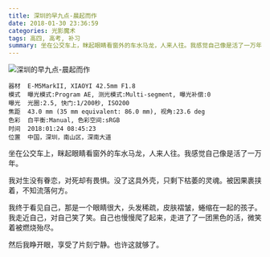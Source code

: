 ```yaml
---
title: 深圳的早九点-晨起而作
date: 2018-01-30 23:36:59
categories: 光影魔术
tags: 高四, 高考, 补习
summary: 坐在公交车上，眯起眼睛看窗外的车水马龙，人来人往。我感觉自己像是活了一万年。
---
```


![深圳的早九点-晨起而作](http://static.zlb37.xyz/picture/20180131_morning_shenzhen.jpg?imageView2/2/w/1024)

```
器材	E-M5MarkII, XIAOYI 42.5mm F1.8
模式	曝光模式:Program AE, 测光模式:Multi-segment, 曝光补偿:0
曝光	光圈:2.5, 快门:1/200秒, ISO200
焦距	43.0 mm (35 mm equivalent: 86.0 mm), 视角:23.6 deg
色彩	白平衡:Manual, 色彩空间:sRGB
时间	2018:01:24 08:45:23
位置  中国，深圳，南山区，深南大道
```

坐在公交车上，眯起眼睛看窗外的车水马龙，人来人往。我感觉自己像是活了一万年。

我对生没有眷恋，对死却有畏惧。没了这具外壳，只剩下枯萎的灵魂。被因果裹挟着，不知流落何方。

我终于看见自己，那是一个眼睛很大，头发稀疏，皮肤褶皱，蜷缩在一起的孩子。我走近自己，对自己笑了笑。自己也慢慢爬了起来，走进了了一团黑色的活，微笑着被燃烧殆尽。

然后我睁开眼，享受了片刻宁静。也许这就够了。
